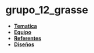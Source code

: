 # grupo_12_grasse

+ [**Tematica**](./documents/tematica.md)
+ [**Equipo**](./documents/equipo.md)
+ [**Referentes**](./documents/referentes.md)
+ [**Diseños**](./documents/diseños.md)
